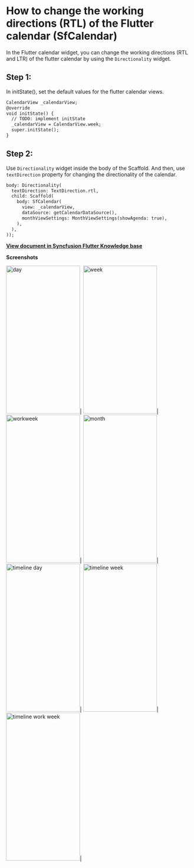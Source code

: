 # How to change the working directions (RTL) of the Flutter calendar (SfCalendar)

In the Flutter calendar widget, you can change the working directions (RTL and LTR) of the flutter calendar by using the `Directionality` widget.

## Step 1:
In initState(), set the default values for the flutter calendar views.

```xml
CalendarView _calendarView;
@override
void initState() {
  // TODO: implement initState
  _calendarView = CalendarView.week;
  super.initState();
}
```
## Step 2:
Use `Directionality` widget inside the body of the Scaffold. And then, use `textDirection` property for changing the directionality of the calendar.

```xml
body: Directionality(
  textDirection: TextDirection.rtl,
  child: Scaffold(
    body: SfCalendar(
      view: _calendarView,
      dataSource: getCalendarDataSource(),
      monthViewSettings: MonthViewSettings(showAgenda: true),
    ),
  ),
));
```
**[View document in Syncfusion Flutter Knowledge base](https://www.syncfusion.com/kb/11442/how-to-change-the-working-directions-rtl-of-the-flutter-calendar-sfcalendar)**

**Screenshots**

<img alt="day"  src="http://www.syncfusion.com/uploads/user/kb/flut/flut-838/flut-838_img1.jpeg" width="200" height="400" />|
<img alt="week"  src="http://www.syncfusion.com/uploads/user/kb/flut/flut-838/flut-838_img2.jpeg" width="200" height="400" />|
<img alt="workweek"  src="http://www.syncfusion.com/uploads/user/kb/flut/flut-838/flut-838_img3.jpeg" width="200" height="400" />|
<img alt="month"  src="http://www.syncfusion.com/uploads/user/kb/flut/flut-838/flut-838_img4.jpeg" width="200" height="400" />|
<img alt="timeline day"  src="http://www.syncfusion.com/uploads/user/kb/flut/flut-838/flut-838_img5.jpeg" width="200" height="400" />|
<img alt="timeline week"  src="http://www.syncfusion.com/uploads/user/kb/flut/flut-838/flut-838_img6.jpeg" width="200" height="400" />|
<img alt="timeline work week"  src="http://www.syncfusion.com/uploads/user/kb/flut/flut-838/flut-838_img7.jpeg" width="200" height="400" />|

